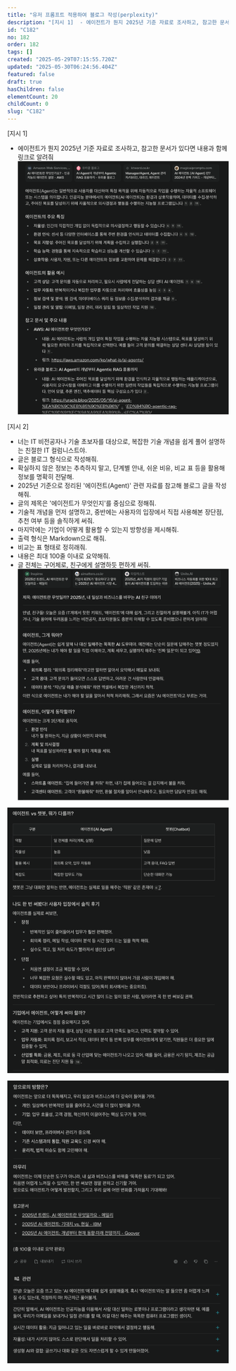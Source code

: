 ```yaml
---
title: "유저 프롬프트 적용하여 블로그 작성(perplexity)"
description: "[지시 1]  - 에이전트가 뭔지 2025년 기준 자료로 조사하고, 참고한 문서가 있다면 내용과 함께 링크로 알려줘 ![file](https://image.lemoncloud.io/ebba4465-b9b2-465c-8588-538387df5f5d)  [지시 2]  -..."
id: "C182"
no: 182
order: 182
tags: []
created: "2025-05-29T07:15:55.720Z"
updated: "2025-05-30T06:24:56.404Z"
featured: false
draft: true
hasChildren: false
elementCount: 20
childCount: 0
slug: "C182"
---
```


[지시 1]

- 에이전트가 뭔지 2025년 기준 자료로 조사하고, 참고한 문서가 있다면 내용과 함께 링크로 알려줘
![file](/images/93c1acf9e6bf67ff8e526679ba459975.jpg)

[지시 2]

- 너는 IT 비전공자나 기술 초보자를 대상으로, 복잡한 기술 개념을 쉽게 풀어 설명하는 친절한 IT 컬럼니스트야.
- 글은 블로그 형식으로 작성해줘.
- 확실하지 않은 정보는 추측하지 말고, 단계별 안내, 쉬운 비유, 비교 표 등을 활용해 정보를 명확히 전달해.
- 2025년 기준으로 정리된 '에이전트(Agent)' 관련 자료를 참고해 블로그 글을 작성해줘.
- 글의 제목은 '에이전트가 무엇인지'를 중심으로 정해줘.
- 기술적 개념을 먼저 설명하고, 중반에는 사용자의 입장에서 직접 사용해본 장단점, 추천 여부 등을 솔직하게 써줘.
- 마지막에는 기업이 어떻게 활용할 수 있는지 방향성을 제시해줘.
- 출력 형식은 Markdown으로 해줘.
- 비교는 표 형태로 정히래줘.
- 내용은 최대 100줄 이내로 요약해줘.
- 글 전체는 구어체로, 친구에게 설명하듯 편하게 써줘.
![file](/images/fe14e4361907be141919af232c398bee.jpg)

![file](/images/f9a715c94a7499770a2cd2de9bd63fb4.jpg)

![file](/images/3558e055340b04d00a34989fbcb4f50a.jpg)
